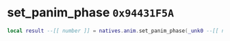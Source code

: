 # set_panim_phase `0x94431F5A`

```lua
local result --[[ number ]] = natives.anim.set_panim_phase(_unk0 --[[ number ]], _unk1 --[[ number ]])
```